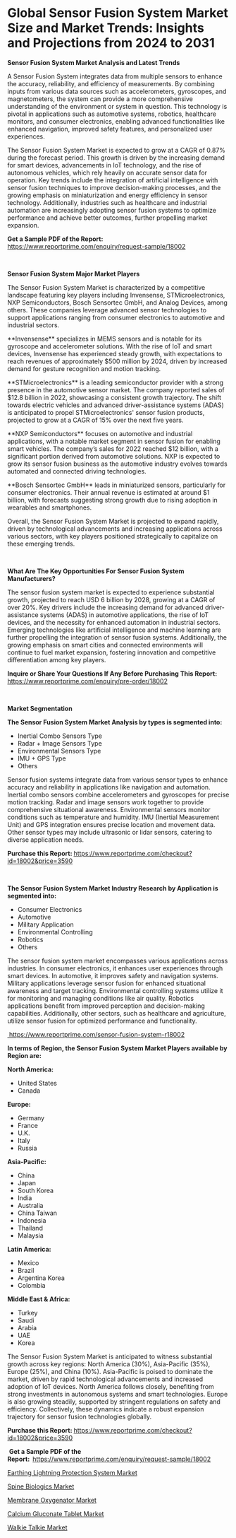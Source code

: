 <p><h1>Global Sensor Fusion System Market Size and Market Trends: Insights and Projections from 2024 to 2031</h1></p><p><strong>Sensor Fusion System Market Analysis and Latest Trends</strong></p>
<p><p>A Sensor Fusion System integrates data from multiple sensors to enhance the accuracy, reliability, and efficiency of measurements. By combining inputs from various data sources such as accelerometers, gyroscopes, and magnetometers, the system can provide a more comprehensive understanding of the environment or system in question. This technology is pivotal in applications such as automotive systems, robotics, healthcare monitors, and consumer electronics, enabling advanced functionalities like enhanced navigation, improved safety features, and personalized user experiences.</p><p>The Sensor Fusion System Market is expected to grow at a CAGR of 0.87% during the forecast period. This growth is driven by the increasing demand for smart devices, advancements in IoT technology, and the rise of autonomous vehicles, which rely heavily on accurate sensor data for operation. Key trends include the integration of artificial intelligence with sensor fusion techniques to improve decision-making processes, and the growing emphasis on miniaturization and energy efficiency in sensor technology. Additionally, industries such as healthcare and industrial automation are increasingly adopting sensor fusion systems to optimize performance and achieve better outcomes, further propelling market expansion.</p></p>
<p><strong>Get a Sample PDF of the Report:&nbsp;</strong> <a href="https://www.reportprime.com/enquiry/request-sample/18002?utm_campaign=12&utm_medium=2&utm_source=Github&utm_content=ia&utm_term=20112024&utm_id=sensor-fusion-system">https://www.reportprime.com/enquiry/request-sample/18002</a></p>
<p>&nbsp;</p>
<p><strong>Sensor Fusion System Major Market Players</strong></p>
<p><p>The Sensor Fusion System Market is characterized by a competitive landscape featuring key players including Invensense, STMicroelectronics, NXP Semiconductors, Bosch Sensortec GmbH, and Analog Devices, among others. These companies leverage advanced sensor technologies to support applications ranging from consumer electronics to automotive and industrial sectors.</p><p>**Invensense** specializes in MEMS sensors and is notable for its gyroscope and accelerometer solutions. With the rise of IoT and smart devices, Invensense has experienced steady growth, with expectations to reach revenues of approximately $500 million by 2024, driven by increased demand for gesture recognition and motion tracking.</p><p>**STMicroelectronics** is a leading semiconductor provider with a strong presence in the automotive sensor market. The company reported sales of $12.8 billion in 2022, showcasing a consistent growth trajectory. The shift towards electric vehicles and advanced driver-assistance systems (ADAS) is anticipated to propel STMicroelectronics' sensor fusion products, projected to grow at a CAGR of 15% over the next five years.</p><p>**NXP Semiconductors** focuses on automotive and industrial applications, with a notable market segment in sensor fusion for enabling smart vehicles. The company’s sales for 2022 reached $12 billion, with a significant portion derived from automotive solutions. NXP is expected to grow its sensor fusion business as the automotive industry evolves towards automated and connected driving technologies.</p><p>**Bosch Sensortec GmbH** leads in miniaturized sensors, particularly for consumer electronics. Their annual revenue is estimated at around $1 billion, with forecasts suggesting strong growth due to rising adoption in wearables and smartphones.</p><p>Overall, the Sensor Fusion System Market is projected to expand rapidly, driven by technological advancements and increasing applications across various sectors, with key players positioned strategically to capitalize on these emerging trends.</p></p>
<p>&nbsp;</p>
<p><strong>What Are The Key Opportunities For Sensor Fusion System Manufacturers?</strong></p>
<p><p>The sensor fusion system market is expected to experience substantial growth, projected to reach USD 6 billion by 2028, growing at a CAGR of over 20%. Key drivers include the increasing demand for advanced driver-assistance systems (ADAS) in automotive applications, the rise of IoT devices, and the necessity for enhanced automation in industrial sectors. Emerging technologies like artificial intelligence and machine learning are further propelling the integration of sensor fusion systems. Additionally, the growing emphasis on smart cities and connected environments will continue to fuel market expansion, fostering innovation and competitive differentiation among key players.</p></p>
<p><strong>Inquire or Share Your Questions If Any Before Purchasing This Report:</strong> <a href="https://www.reportprime.com/enquiry/pre-order/18002?utm_campaign=12&utm_medium=2&utm_source=Github&utm_content=ia&utm_term=20112024&utm_id=sensor-fusion-system">https://www.reportprime.com/enquiry/pre-order/18002</a></p>
<p>&nbsp;</p>
<p><strong>Market Segmentation</strong></p>
<p><strong>The Sensor Fusion System Market Analysis by types is segmented into:</strong></p>
<p><ul><li>Inertial Combo Sensors Type</li><li>Radar + Image Sensors Type</li><li>Environmental Sensors Type</li><li>IMU + GPS Type</li><li>Others</li></ul></p>
<p><p>Sensor fusion systems integrate data from various sensor types to enhance accuracy and reliability in applications like navigation and automation. Inertial combo sensors combine accelerometers and gyroscopes for precise motion tracking. Radar and image sensors work together to provide comprehensive situational awareness. Environmental sensors monitor conditions such as temperature and humidity. IMU (Inertial Measurement Unit) and GPS integration ensures precise location and movement data. Other sensor types may include ultrasonic or lidar sensors, catering to diverse application needs.</p></p>
<p><strong>Purchase this Report:&nbsp;</strong><a href="https://www.reportprime.com/checkout?id=18002&price=3590&utm_campaign=12&utm_medium=2&utm_source=Github&utm_content=ia&utm_term=20112024&utm_id=sensor-fusion-system">https://www.reportprime.com/checkout?id=18002&price=3590</a></p>
<p>&nbsp;</p>
<p><strong>The Sensor Fusion System Market Industry Research by Application is segmented into:</strong></p>
<p><ul><li>Consumer Electronics</li><li>Automotive</li><li>Military Application</li><li>Environmental Controlling</li><li>Robotics</li><li>Others</li></ul></p>
<p><p>The sensor fusion system market encompasses various applications across industries. In consumer electronics, it enhances user experiences through smart devices. In automotive, it improves safety and navigation systems. Military applications leverage sensor fusion for enhanced situational awareness and target tracking. Environmental controlling systems utilize it for monitoring and managing conditions like air quality. Robotics applications benefit from improved perception and decision-making capabilities. Additionally, other sectors, such as healthcare and agriculture, utilize sensor fusion for optimized performance and functionality.</p></p>
<p><a href="https://www.reportprime.com/sensor-fusion-system-r18002?utm_campaign=12&utm_medium=2&utm_source=Github&utm_content=ia&utm_term=20112024&utm_id=sensor-fusion-system">&nbsp;https://www.reportprime.com/sensor-fusion-system-r18002</a></p>
<p><strong>In terms of Region, the Sensor Fusion System Market Players available by Region are:</strong></p>
<p>
    <p> <strong> North America: </strong>
        <ul>
            <li>United States</li>
            <li>Canada</li>
        </ul>
        </p> 
    <p> <strong> Europe: </strong>
        <ul>
            <li>Germany</li>
            <li>France</li>
            <li>U.K.</li>
            <li>Italy</li>
            <li>Russia</li>
        </ul>
        </p> 
    <p> <strong> Asia-Pacific: </strong>
        <ul>
            <li>China</li>
            <li>Japan</li>
            <li>South Korea</li>
            <li>India</li>
            <li>Australia</li>
            <li>China Taiwan</li>
            <li>Indonesia</li>
            <li>Thailand</li>
            <li>Malaysia</li>
        </ul>
        </p> 
    <p> <strong> Latin America: </strong>
        <ul>
            <li>Mexico</li>
            <li>Brazil</li>
            <li>Argentina Korea</li>
            <li>Colombia</li>
        </ul>
        </p> 
    <p> <strong> Middle East & Africa: </strong>
        <ul>
            <li>Turkey</li>
            <li>Saudi</li>
            <li>Arabia</li>
            <li>UAE</li>
            <li>Korea</li>
        </ul>
    </p>
    </p>
<p><p>The Sensor Fusion System Market is anticipated to witness substantial growth across key regions: North America (30%), Asia-Pacific (35%), Europe (25%), and China (10%). Asia-Pacific is poised to dominate the market, driven by rapid technological advancements and increased adoption of IoT devices. North America follows closely, benefiting from strong investments in autonomous systems and smart technologies. Europe is also growing steadily, supported by stringent regulations on safety and efficiency. Collectively, these dynamics indicate a robust expansion trajectory for sensor fusion technologies globally.</p></p>
<p><strong>Purchase this Report: </strong><a href="https://www.reportprime.com/checkout?id=18002&price=3590&utm_campaign=12&utm_medium=2&utm_source=Github&utm_content=ia&utm_term=20112024&utm_id=sensor-fusion-system">https://www.reportprime.com/checkout?id=18002&price=3590</a></p>
<p>&nbsp;<strong>Get a Sample PDF of the Report:&nbsp;&nbsp;</strong><a href="https://www.reportprime.com/enquiry/request-sample/18002?utm_campaign=12&utm_medium=2&utm_source=Github&utm_content=ia&utm_term=20112024&utm_id=sensor-fusion-system">https://www.reportprime.com/enquiry/request-sample/18002</a></p>
<p><strong></strong></p>
<p><p><a href="https://github.com/ChiragRp1/Market-Research-Report-List-6/blob/main/earthing-lightning-protection-system-market.md?utm_campaign=12&utm_medium=2&utm_source=Github&utm_content=ia&utm_term=20112024&utm_id=sensor-fusion-system">Earthing Lightning Protection System Market</a></p><p><a href="https://www.linkedin.com/pulse/market-research-report-growth-spine-biologics-89-cagr-from-twoqe?utm_campaign=12&utm_medium=2&utm_source=Github&utm_content=ia&utm_term=20112024&utm_id=sensor-fusion-system">Spine Biologics Market</a></p><p><a href="https://www.linkedin.com/pulse/research-examination-onthe-membrane-oxygenator-marketsize-uo7ze?utm_campaign=12&utm_medium=2&utm_source=Github&utm_content=ia&utm_term=20112024&utm_id=sensor-fusion-system">Membrane Oxygenator Market</a></p><p><a href="https://issuu.com/reportprime-2/docs/calcium-gluconate-tablet-market-siz_c50d3a2318f404?utm_campaign=12&utm_medium=2&utm_source=Github&utm_content=ia&utm_term=20112024&utm_id=sensor-fusion-system">Calcium Gluconate Tablet Market</a></p><p><a href="https://github.com/KamrulHadi87/Market-Research-Report-List-1/blob/main/walkie-talkie-market.md?utm_campaign=12&utm_medium=2&utm_source=Github&utm_content=ia&utm_term=20112024&utm_id=sensor-fusion-system">Walkie Talkie Market</a></p></p>
